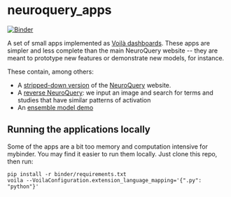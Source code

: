 # neuroquery_apps

[![Binder](https://notebooks.gesis.org/binder/badge_logo.svg)](https://notebooks.gesis.org/binder/v2/gh/neuroquery/neuroquery_apps/master?urlpath=%2Fvoila%2Frender%2F)

A set of small apps implemented as [Voilà dashboards](https://github.com/voila-dashboards/voila). These apps are simpler and less complete than the main NeuroQuery website -- they are meant to prototype new features or demonstrate new models, for instance.

These contain, among others:

- A [stripped-down version](https://notebooks.gesis.org/binder/v2/gh/neuroquery/neuroquery_apps/master?urlpath=%2Fvoila%2Frender%2Fneuroquery_encoding.py) of the [NeuroQuery](https://neuroquery.org) website.
- A [reverse NeuroQuery](https://notebooks.gesis.org/binder/v2/gh/neuroquery/neuroquery_apps/master?urlpath=%2Fvoila%2Frender%2Fimage_search.py): we input an image and search for terms and studies that have similar patterns of activation
- An [ensemble model demo](https://notebooks.gesis.org/binder/v2/gh/neuroquery/neuroquery_apps/master?urlpath=%2Fvoila%2Frender%2Fensemble_model_demo.py)

## Running the applications locally

Some of the apps are a bit too memory and computation intensive for mybinder.
You may find it easier to run them locally. Just clone this repo, then run:

```
pip install -r binder/requirements.txt
voila --VoilaConfiguration.extension_language_mapping='{".py": "python"}'
```
